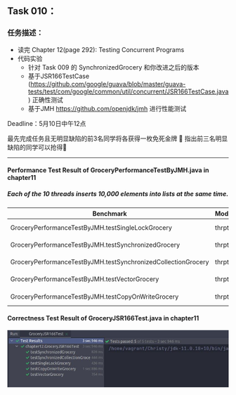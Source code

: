 ## **Task 010：**

### 任务描述：

- 读完 Chapter 12(page 292): Testing Concurrent Programs
- 代码实验
  - 针对 Task 009 的 SynchronizedGrocery 和你改进之后的版本
  - 基于JSR166TestCase (https://github.com/google/guava/blob/master/guava-tests/test/com/google/common/util/concurrent/JSR166TestCase.java) 正确性测试
  - 基于JMH https://github.com/openjdk/jmh 进行性能测试

Deadline：5月10日中午12点

最先完成任务且无明显缺陷的前3名同学将各获得一枚免死金牌 🏅️
指出前三名明显缺陷的同学可以抢得🏅️

------

#### Performance Test Result of GroceryPerformanceTestByJMH.java in chapter11

##### Each of the 10 threads inserts 10,000 elements into lists at the same time.

| Benchmark                                                     | Mode  | Cnt  | Score  | Error    | Units |
|---------------------------------------------------------------| ----- | ---- |--------|----------| ----- |
| GroceryPerformanceTestByJMH.testSingleLockGrocery             | thrpt | 25   | 0.284  | ± 0.016  | ops/s |
| GroceryPerformanceTestByJMH.testSynchronizedGrocery           | thrpt | 25   | 0.263  | ± 0.013  | ops/s |
| GroceryPerformanceTestByJMH.testSynchronizedCollectionGrocery | thrpt | 25   | 0.219  | ± 0.014  | ops/s |
| GroceryPerformanceTestByJMH.testVectorGrocery                 | thrpt | 25   | 0.202  | ± 0.011  | ops/s |
| GroceryPerformanceTestByJMH.testCopyOnWriteGrocery            | thrpt | 25   | 0.106  | ± 0.004  | ops/s |

#### Correctness Test Result of GroceryJSR166Test.java in chapter11
![Test Result of JSR166TestCase](JSR166TestResult.JPG)